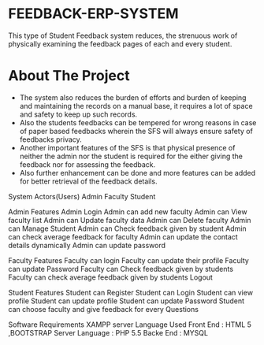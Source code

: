 # FEEDBACK-ERP-SYSTEM
This type of Student Feedback system reduces, the strenuous work of physically examining the feedback pages of each and every student.

# About The Project
* The system also reduces the burden of efforts and burden of keeping and maintaining the records on a manual base, it requires a lot of space and safety to keep up such records.
* Also the students feedbacks can be tempered for wrong reasons in case of paper based feedbacks wherein the SFS will always ensure safety of feedbacks privacy.
* Another important features of the SFS is that physical presence of neither the admin nor the student is required for the either giving the feedback nor for assessing the feedback.
* Also further enhancement can be done and more features can be added for better retrieval of the feedback details.

System Actors(Users)
Admin
Faculty
Student

Admin Features
Admin Login
Admin can add new faculty
Admin can View faculty list
Admin can Update faculty data
Admin can Delete faculty
Admin can Manage Student
Admin can Check feedback given by student
Admin can check average feedback for faculty
Admin can update the contact details dynamically
Admin can update password

Faculty Features
Faculty can login
Faculty can update their profile
Faculty can update Password
Faculty can Check feedback given by students
Faculty can check average feedback given by students
Logout

Student Features
Student can Register
Student can Login
Student can view profile
Student can update profile
Student can update Password
Student can choose faculty and give feedback for every Questions

Software Requirements
XAMPP server
Language Used
Front End : HTML 5 ,BOOTSTRAP
Server Language : PHP 5.5
Backe End : MYSQL
